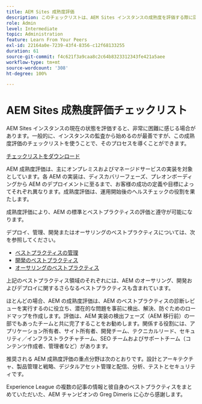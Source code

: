 ```yaml
---
title: AEM Sites 成熟度評価
description: このチェックリストは、AEM Sites インスタンスの成熟度を評価する際に回答する必要がある主な質問の概要を示します。
role: Admin
level: Intermediate
topic: Administration
feature: Learn From Your Peers
exl-id: 22164a0e-7239-43f4-8356-c12f68133255
duration: 61
source-git-commit: f4c621f3a9caa8c2c64b8323312343fe421a5aee
workflow-type: tm+mt
source-wordcount: '308'
ht-degree: 100%

---
```


# AEM Sites 成熟度評価チェックリスト

AEM Sites インスタンスの現在の状態を評価すると、非常に困難に感じる場合があります。一般的に、インスタンスの監査から始めるのが最善ですが、この成熟度評価のチェックリストを使うことで、そのプロセスを導くことができます。

[チェックリストをダウンロード](assets/AEM-Sites-Maturity-Assessment.xlsx)

AEM 成熟度評価は、主にオンプレミスおよびマネージドサービスの実装を対象としています。各 AEM の実装は、ディスカバリーフェーズ、プレオンボーディングから AEM のデプロイメントに至るまで、お客様の成功の定義や目標によってそれぞれ異なります。成熟度評価は、運用開始後のヘルスチェックの役割を果たします。

成熟度評価により、AEM の標準とベストプラクティスの評価と遵守が可能になります。

デプロイ、管理、開発またはオーサリングのベストプラクティスについては、次を参照してください。

* [ベストプラクティスの管理](https://experienceleague.adobe.com/docs/experience-manager-65/administering/bestpractices/administer-best-practices.html?lang=ja)
* [開発のベストプラクティス](https://experienceleague.adobe.com/docs/experience-manager-65/developing/bestpractices/best-practices.html?lang=ja)
* [オーサリングのベストプラクティス](https://experienceleague.adobe.com/docs/experience-manager-65/authoring/authoring/best-practices.html?lang=ja)

上記のベストプラクティス領域のそれぞれには、AEM のオーサリング、開発およびデプロイに関するさらなるベストプラクティスも含まれています。

ほとんどの場合、AEM の成熟度評価は、AEM のベストプラクティスの診断レビューを実行するのに役立ち、潜在的な問題を事前に検出、解決、防ぐためのロードマップを作成します。評価は、AEM 実装の検出フェーズ（AEM 移行前）の一部でもあったチームと共に完了することをお勧めします。関係する役割には、アプリケーション所有者、サイト所有者、開発チーム、テクニカルリード、セキュリティ／インフラストラクチャチーム、SEO チームおよびサポートチーム（コンテンツ作成者、管理者など）があります。

推奨される AEM 成熟度評価の重点分野は次のとおりです。設計とアーキテクチャ、製品管理と戦略、デジタルアセット管理と配信、分析、テストとセキュリティです。

Experience League の複数の記事の情報と彼自身のベストプラクティスをまとめていただいた、AEM チャンピオンの Greg Dimeris に心から感謝します。
